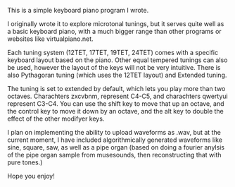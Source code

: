 This is a simple keyboard piano program I wrote.

I originally wrote it to explore microtonal tunings, but it serves quite well
as a basic keyboard piano, with a much bigger range than other programs or
websites like virtualpiano.net.

Each tuning system (12TET, 17TET, 19TET, 24TET) comes with a specific keyboard layout
based on the piano. Other equal tempered tunings can also be used, however the layout of the keys will
not be very intuitive.
There is also Pythagoran tuning (which uses the 12TET layout) and Extended tuning.

The tuning is set to extended by default, which lets you play more than two
octaves. Charachters zxcvbnm, represent C4-C5, and charachters qwertyui represent
C3-C4. You can use the shift key to move that up an octave, and the control key to
move it down by an octave, and the alt key to double the effect of the other modifyer keys.

I plan on implementing the ability to upload waveforms as .wav, but at the current moment,
I have included algorithmically generated waveforms like sine, square, saw, as well as
a pipe organ (based on doing a fourier anylsis of the pipe organ sample from musesounds,
then reconstructing that with pure tones.)

Hope you enjoy!
